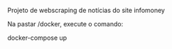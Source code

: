 Projeto de webscraping de notícias do site infomoney

Na pastar /docker, execute o comando:

  docker-compose up
